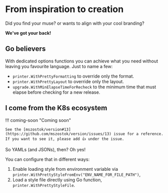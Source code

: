 # From inspiration to creation

Did you find your muse? or wants to align with your cool branding?

**We've got your back!**

## Go believers

With dedicated options functions you can achieve what you need without leaving you favourite language. Just to name a few:

- `printer.WithPrettyFormatting` to override only the format.
- `printer.WithPrettyLayout` to override only the layout.
- `upgrade.WithMinElapseTimeForRecheck` to the minimum time that must elapse before checking for a new release.


## I come from the K8s ecosystem

!!! coming-soon "Coming soon"

    See the [mszostok/version#13](https://github.com/mszostok/version/issues/13) issue for a reference. If you want to see it, please add 👍 under the issue.

So YAMLs (and JSONs), then? Oh yes!

You can configure that in different ways:

1. Enable loading style from environment variable via `printer.WithPrettyStyleFromEnv("ENV_NAME_FOR_FILE_PATH")`,
2. Load a style file directly using Go function, `printer.WithPrettyStyleFile`.
